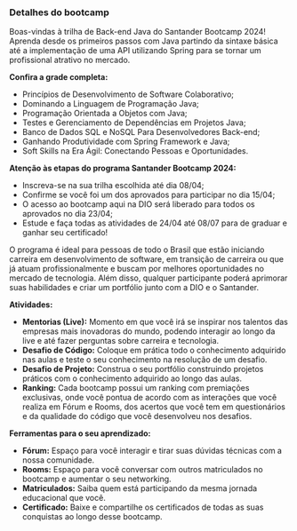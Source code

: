 ### **Detalhes do bootcamp**

Boas-vindas à trilha de Back-end Java do Santander Bootcamp 2024! 
Aprenda desde os primeiros passos com Java partindo da sintaxe básica até a implementação de uma API utilizando Spring para se tornar um profissional atrativo no mercado.

**Confira a grade completa:**

- Princípios de Desenvolvimento de Software Colaborativo;
- Dominando a Linguagem de Programação Java;
- Programação Orientada a Objetos com Java;
- Testes e Gerenciamento de Dependências em Projetos Java;
- Banco de Dados SQL e NoSQL Para Desenvolvedores Back-end;
- Ganhando Produtividade com Spring Framework e Java;
- Soft Skills na Era Ágil: Conectando Pessoas e Oportunidades.

**Atenção às etapas do programa Santander Bootcamp 2024:**

- Inscreva-se na sua trilha escolhida até dia 08/04;
- Confirme se você foi um dos aprovados para participar no dia 15/04;
- O acesso ao bootcamp aqui na DIO será liberado para todos os aprovados no dia 23/04;
- Estude e faça todas as atividades de 24/04 até 08/07 para de graduar e ganhar seu certificado!

O programa é ideal para pessoas de todo o Brasil que estão iniciando carreira em desenvolvimento de software, em transição de carreira ou que já atuam profissionalmente e buscam por melhores oportunidades no mercado de tecnologia. Além disso, qualquer participante poderá aprimorar suas habilidades e criar um portfólio junto com a DIO e o Santander.

**Atividades:**

- **Mentorias (Live):** Momento em que você irá se inspirar nos talentos das empresas mais inovadoras do mundo, podendo interagir ao longo da live e até fazer perguntas sobre carreira e tecnologia.
- **Desafio de Código:** Coloque em prática todo o conhecimento adquirido nas aulas e teste o seu conhecimento na resolução de um desafio.
- **Desafio de Projeto:** Construa o seu portfólio construindo projetos práticos com o conhecimento adquirido ao longo das aulas.
- **Ranking:** Cada bootcamp possui um ranking com premiações exclusivas, onde você pontua de acordo com as interações que você realiza em Fórum e Rooms, dos acertos que você tem em questionários e da qualidade do código que você desenvolveu nos desafios.

**Ferramentas para o seu aprendizado:**

- **Fórum:** Espaço para você interagir e tirar suas dúvidas técnicas com a nossa comunidade.
- **Rooms:** Espaço para você conversar com outros matriculados no bootcamp e aumentar o seu networking.
- **Matriculados:** Saiba quem está participando da mesma jornada educacional que você.
- **Certificado:** Baixe e compartilhe os certificados de todas as suas conquistas ao longo desse bootcamp.